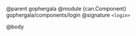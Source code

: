 @parent gophergala
@module {can.Component} gophergala/components/login <login>
@signature `<login>`

@body

## <login>

